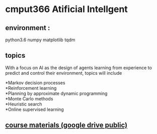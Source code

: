 # cmput366 Atificial Intellgent

## environment : 
python3.6 
numpy 
matplotlib 
tqdm

## topics
With a focus on AI as the design of agents learning from experience to predict and control their environment, topics will include

*Markov decision processes </br>
*Reinforcement learning</br>
*Planning by approximate dynamic programming</br>
*Monte Carlo methods</br>
*Heuristic search</br>
*Online supervised learning</br>

## [course materials (google drive public)](https://drive.google.com/drive/u/0/folders/1Ll1ntr5zKjzix7Y9HxTtAc5Eclm9cq4M)

